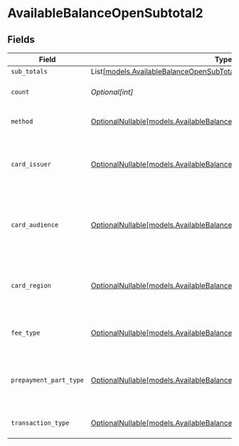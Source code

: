 # AvailableBalanceOpenSubtotal2


## Fields

| Field                                                                                                                                    | Type                                                                                                                                     | Required                                                                                                                                 | Description                                                                                                                              | Example                                                                                                                                  |
| ---------------------------------------------------------------------------------------------------------------------------------------- | ---------------------------------------------------------------------------------------------------------------------------------------- | ---------------------------------------------------------------------------------------------------------------------------------------- | ---------------------------------------------------------------------------------------------------------------------------------------- | ---------------------------------------------------------------------------------------------------------------------------------------- |
| `sub_totals`                                                                                                                             | List[[models.AvailableBalanceOpenSubTotal1](../models/availablebalanceopensubtotal1.md)]                                                 | :heavy_minus_sign:                                                                                                                       | N/A                                                                                                                                      |                                                                                                                                          |
| `count`                                                                                                                                  | *Optional[int]*                                                                                                                          | :heavy_minus_sign:                                                                                                                       | Number of transactions of this type                                                                                                      | 50                                                                                                                                       |
| `method`                                                                                                                                 | [OptionalNullable[models.AvailableBalanceOpenSubtotalMethod2]](../models/availablebalanceopensubtotalmethod2.md)                         | :heavy_minus_sign:                                                                                                                       | Payment type of the transactions                                                                                                         | creditcard                                                                                                                               |
| `card_issuer`                                                                                                                            | [OptionalNullable[models.AvailableBalanceOpenSubtotalCardIssuer2]](../models/availablebalanceopensubtotalcardissuer2.md)                 | :heavy_minus_sign:                                                                                                                       | In case of payments transactions with card, the card issuer will be available                                                            | amex                                                                                                                                     |
| `card_audience`                                                                                                                          | [OptionalNullable[models.AvailableBalanceOpenSubtotalCardAudience2]](../models/availablebalanceopensubtotalcardaudience2.md)             | :heavy_minus_sign:                                                                                                                       | In case of payments trnsactions with card, the card audience will be available.                                                          | other                                                                                                                                    |
| `card_region`                                                                                                                            | [OptionalNullable[models.AvailableBalanceOpenSubtotalCardRegion2]](../models/availablebalanceopensubtotalcardregion2.md)                 | :heavy_minus_sign:                                                                                                                       | In case of payments transactions with card, the card region will be available.                                                           | domestic                                                                                                                                 |
| `fee_type`                                                                                                                               | [OptionalNullable[models.AvailableBalanceOpenSubtotalFeeType2]](../models/availablebalanceopensubtotalfeetype2.md)                       | :heavy_minus_sign:                                                                                                                       | Present when the transaction represents a fee.                                                                                           | payment-fee                                                                                                                              |
| `prepayment_part_type`                                                                                                                   | [OptionalNullable[models.AvailableBalanceOpenSubtotalPrepaymentPartType2]](../models/availablebalanceopensubtotalprepaymentparttype2.md) | :heavy_minus_sign:                                                                                                                       | Prepayment part: fee itself, reimbursement, discount, VAT or rounding compensation.                                                      | fee                                                                                                                                      |
| `transaction_type`                                                                                                                       | [OptionalNullable[models.AvailableBalanceOpenSubtotalTransactionType2]](../models/availablebalanceopensubtotaltransactiontype2.md)       | :heavy_minus_sign:                                                                                                                       | Represents the transaction type                                                                                                          | payment                                                                                                                                  |